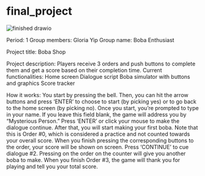 # final_project
![finished drawio](https://github.com/gyip40/final_project/assets/124059391/873aab71-e87e-47a0-bfc3-02117f4baadd)

Period: 1
Group members: Gloria Yip
Group name: Boba Enthusiast

Project title: Boba Shop

Project description:
Players receive 3 orders and push buttons to complete them and get a score based on their completion time.
Current functionalities:
Home screen
Dialogue script
Boba simulator with buttons and graphics
Score tracker

How it works:
You start by pressing the bell. Then, you can hit the arrow buttons and press ‘ENTER’ to choose to start (by picking yes) or to go back to the home screen (by picking no). Once you start, you’re prompted to type in your name. If you leave this field blank, the game will address you by “Mysterious Person.” Press ‘ENTER’ or click your mouse to make the dialogue continue. After that, you will start making your first boba. Note that this is Order #0, which is considered a practice and not counted towards your overall score. When you finish pressing the corresponding buttons to the order, your score will be shown on screen. Press ‘CONTINUE’ to cue dialogue #2. Pressing on the order on the counter will give you another boba to make. When you finish Order #3, the game will thank you for playing and tell you your total score.
